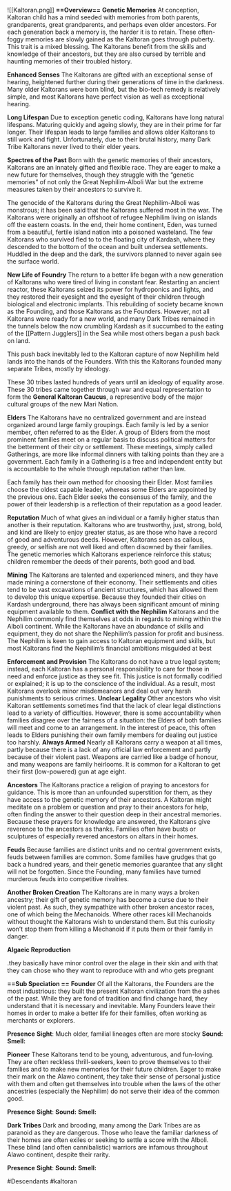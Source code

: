 ![[Kaltoran.png]]
**==Overview==**
**Genetic Memories**
At conception, Kaltoran child has a mind seeded with memories from both parents, grandparents, great grandparents, and perhaps even older ancestors. For each generation
back a memory is, the harder it is to retain. These often-foggy memories are slowly gained as the Kaltoran goes through puberty. This trait is a mixed blessing. The Kaltorans benefit from the skills and knowledge of their ancestors, but they are also cursed by
terrible and haunting memories of their troubled history.

**Enhanced Senses**
The Kaltorans are gifted with an exceptional sense of hearing, heightened further during their generations of time in the darkness. Many older Kaltorans were born blind, but the bio-tech remedy is relatively simple, and most Kaltorans have perfect vision as well as
exceptional hearing.

**Long Lifespan**
Due to exception genetic coding, Kaltorans have long natural lifespans. Maturing quickly and ageing slowly, they are in their prime for far longer. Their lifespan leads to large families and allows older Kaltorans to still work and fight. Unfortunately, due to their brutal history, many Dark Tribe Kaltorans never lived to their elder years. 

**Spectres of the Past**
Born with the genetic memories of their ancestors, Kaltorans
are an innately gifted and flexible race. They are eager to make a
new future for themselves, though they struggle with the “genetic
memories” of not only the Great Nephilim-Alboli War but the extreme measures
taken by their ancestors to survive it.

 The genocide of the Kaltorans during the Great Nephilim-Alboli was monstrous; it has been said that the Kaltorans suffered most in the war. The Kaltorans were originally an offshoot of refugee Nephilim living on islands off the eastern coasts. In the end, their home continent, Eden, was turned from a beautiful, fertile island nation into a poisoned wasteland. The few Kaltorans who survived fled to to the floating city of Kardash, where they descended to the bottom of the ocean and built undersea settlements. Huddled in the deep and the dark, the survivors planned to never again see the surface world.

**New Life of Foundry**
The return to a better life began with a new generation of Kaltorans who were tired of living in constant fear. Restarting an ancient reactor, these Kaltorans seized its power for hydroponics and lights, and they restored their eyesight and the eyesight of their children through biological and electronic implants. This rebuilding of society became known as the Founding, and those Kaltorans as the Founders. However, not all Kaltorans were ready for a new world, and many Dark Tribes remained in the tunnels below the now crumbling Kardash as it succumbed to the eating of the [[Pattern Jugglers]] in the Sea while most others began a push back on land.

This push back inevitably led to the Kaltoran capture of now Nephilim held lands into the hands of the Founders. With this the Kaltorans founded many separate Tribes, mostly by ideology.

These 30 tribes lasted hundreds of years until an ideology of equality arose. These 30 tribes came together through war and equal representation to form the **General Kaltoran Caucus**, a representive body of the major cultural groups of the new Mari Nation.

**Elders**
The Kaltorans have no centralized government and are instead organized around large family groupings. Each family is led by a senior member, often referred to as the Elder. A group of Elders from the most prominent families meet on a regular basis to discuss political matters for the betterment of their city or settlement. These meetings, simply called Gatherings, are more like informal dinners with talking points than they are a government. Each family in a Gathering is a free and independent entity but is accountable to the whole through reputation rather than law.

Each family has their own method for choosing their Elder. Most families choose the oldest capable leader, whereas some Elders are appointed by the previous one. Each Elder seeks the consensus of the family, and the power of their leadership is a reflection of their reputation as a good leader.

**Reputation**
Much of what gives an individual or a family higher status than another is their reputation. Kaltorans who are trustworthy, just, strong, bold, and kind are likely to enjoy greater status, as are those who have a record of good and adventurous deeds. However, Kaltorans
seen as callous, greedy, or selfish are not well liked and often disowned by their families. The genetic memories which Kaltorans experience reinforce this status; children remember the deeds of their parents, both good and bad.

**Mining**
The Kaltorans are talented and experienced miners, and they have made mining a cornerstone of their economy. Their settlements and cities tend to be vast excavations of ancient structures, which has allowed them to develop this unique expertise. Because they founded their cities on Kardash underground, there has always been significant amount of
mining equipment available to them.
	**Conflict with the Nephilim**
	Kaltorans and the Nephilim commonly find themselves at odds in regards to mining within the  Alboli continent. While the Kaltorans have an abundance of skills and equipment, they do not share the Nephilim’s passion for profit and business. The Nephilim is keen to gain access to Kaltoran equipment and skills, but most Kaltorans find the Nephilim’s financial ambitions misguided at best

**Enforcement and Provision**
The Kaltorans do not have a true legal system; instead, each Kaltoran has a personal responsibility to care for those in need and enforce justice as they see fit. This justice is not formally codified or explained; it is up to the conscience of the individual. As a result,
most Kaltorans overlook minor misdemeanors and deal out very harsh punishments to serious crimes.
	**Unclear Legality**
	Other ancestors who visit Kaltoran settlements sometimes find that the lack of clear legal distinctions lead to a variety of difficulties. However, there is some accountability when families disagree over the fairness of a situation: the Elders of both families will meet and come to an arrangement. In the interest of peace, this often leads to Elders punishing their own family members for dealing out justice too harshly.
	**Always Armed**
	Nearly all Kaltorans carry a weapon at all times, partly because there is a lack of any official law enforcement and partly because of their violent past. Weapons are carried like a badge of honour, and many weapons are family heirlooms. It is common for a Kaltoran to get their first (low-powered) gun at age eight.

**Ancestors**
The Kaltorans practice a religion of praying to ancestors for guidance. This is more than an unfounded superstition for them, as they have access to the genetic memory of their ancestors. A Kaltoran might meditate on a problem or question and pray to their
ancestors for help, often finding the answer to their question deep in their ancestral memories. Because these prayers for knowledge are answered, the Kaltorans give reverence to the ancestors as thanks. Families often have busts or sculptures of especially revered ancestors on altars in their homes.

**Feuds**
Because families are distinct units and no central government exists, feuds between families are common. Some families have grudges that go back a hundred years, and their genetic memories guarantee that any slight will not be forgotten. Since the Founding,
many families have turned murderous feuds into competitive rivalries.

**Another Broken Creation**
The Kaltorans are in many ways a broken ancestry; their gift of genetic memory has become a curse due to their violent past. As such, they sympathize with other broken ancestor races, one of which being the Mechanoids. Where other races kill Mechanoids without thought the Kaltorans wish to understand them. But this curiosity won’t stop
them from killing a Mechanoid if it puts them or their family in danger.



**Algaeic Reproduction**

.they basically have minor control over the alage in their skin and with that they can chose who they want to reproduce with and who gets pregnant

**==Sub Speciation ==**
**Founder**
Of all the Kaltorans, the Founders are the most industrious: they built the present Kaltoran civilization from the ashes of the past. While they are fond of tradition and find change hard, they understand that it is necessary and inevitable. Many Founders leave
their homes in order to make a better life for their families, often working as merchants or explorers.

**Presence** 
**Sight**: Much older, familial lineages often are more stocky
**Sound:** 
**Smell:** 

**Pioneer**
These Kaltorans tend to be young, adventurous, and fun-loving. They are often reckless thrill-seekers, keen to prove themselves to their families and to make new memories for their future children. Eager to make their mark on the Alawo continent, they take their sense
of personal justice with them and often get themselves into trouble when the laws of the other ancestries (especially the Nephilim) do not serve their idea of the common good.

**Presence** 
**Sight**:
**Sound:** 
**Smell:** 

**Dark Tribes**
Dark and brooding, many among the Dark Tribes are as paranoid as they are dangerous. Those who leave the familiar darkness of their homes are often exiles or seeking to settle a score with the Alboli. These blind (and often cannibalistic) warriors are infamous throughout Alawo continent, despite their rarity.

**Presence** 
**Sight**:
**Sound:** 
**Smell:** 

#Descendants #kaltoran 